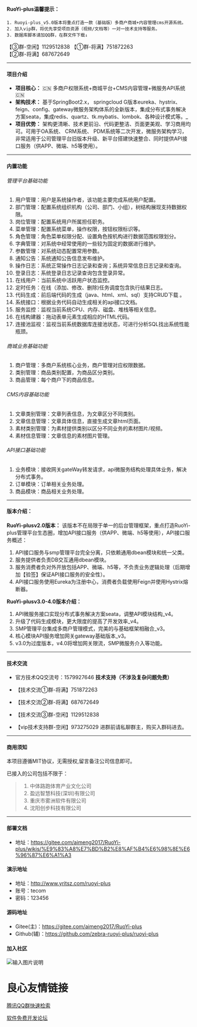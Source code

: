 #### RuoYi-plus温馨提示：

```
1. Ruoyi-plus_v5.0版本将重点打造一款（基础版）多商户商城+内容管理cms开源系统。
2. 加入vip群，将优先享受项目资源（视频/文档等）一对一技术支持等服务。
3. 数据库脚本请加QQ群，在群文件下载↓ 
```
【③群-空闲】1129512838   【①群-将满】751872263   
【②群-将满】687672649   

******************************************************************************************************************************

#### 项目介绍

-  **项目核心：**    :cn: 多商户权限系统+商城平台+CMS内容管理+微服务API系统 :cn: 
-  **架构技术：**   基于SpringBoot2.x， springcloud G版本eureka、hystrix、feign、config、gateway微服务架构体系的全新版本，集成分布式事务解决方案seata，集成redis、quartz、tk.mybatis、lombok、各种设计模式等。_ 
-  **项目优势：**   架构更清晰、技术更前沿、代码更整洁、页面更美观、学习商用均可。可用于OA系统、 CRM系统、 PDM系统等二次开发，微服务架构学习，非常适用于公司管理平台旧版本升级、新平台搭建快速整合、同时提供API接口服务（供APP、微端、h5等使用）。

******************************************************************************************************************************

#### 内置功能

###### 管理平台基础功能
1. 用户管理：用户是系统操作者，该功能主要完成系统用户配置。
2. 部门管理：配置系统组织机构（公司、部门、小组），树结构展现支持数据权限。
3. 岗位管理：配置系统用户所属担任职务。
4. 菜单管理：配置系统菜单，操作权限，按钮权限标识等。
5. 角色管理：角色菜单权限分配、设置角色按机构进行数据范围权限划分。
6. 字典管理：对系统中经常使用的一些较为固定的数据进行维护。
7. 参数管理：对系统动态配置常用参数。
8. 通知公告：系统通知公告信息发布维护。
9. 操作日志：系统正常操作日志记录和查询；系统异常信息日志记录和查询。
10. 登录日志：系统登录日志记录查询包含登录异常。
11. 在线用户：当前系统中活跃用户状态监控。
12. 定时任务：在线（添加、修改、删除)任务调度包含执行结果日志。
13. 代码生成：前后端代码的生成（java、html、xml、sql）支持CRUD下载 。
14. 系统接口：根据业务代码自动生成相关的api接口文档。
15. 服务监控：监视当前系统CPU、内存、磁盘、堆栈等相关信息。
16. 在线构建器：拖动表单元素生成相应的HTML代码。
17. 连接池监视：监视当前系统数据库连接池状态，可进行分析SQL找出系统性能瓶颈。

###### 商城业务基础功能
1. 商户管理：多商户系统核心业务，商户管理对应权限数据。
2. 类别管理：商品类别配置，为商品区分类别。
3. 商品管理：每个商户下的商品信息。

###### CMS内容基础功能
1. 文章类别管理：文章列表信息，为文章区分不同类别。
2. 文章信息管理：文章具体信息，直接生成文章html页面。
3. 素材类别管理：为素材提供类别以区分不同业务的素材图片/视频。
4. 素材信息管理：文章信息的素材图片管理。

###### API接口基础功能
1. 业务模块：接收网关gateWay转发请求，api微服务结构处理具体业务，解决分布式事务。
2. 订单模块：订单相关业务处理。
3. 商品模块：商品相关业务处理。


******************************************************************************************************************************

#### 版本介绍：
 **RuoYi-plusv2.0版本：** 该版本不在局限于单一的后台管理框架，重点打造RuoYi-plus管理平台生态圈，增加API接口服务（供APP、微端、h5等使用），API接口服务概述：
1. API接口服务与smp管理平台完全分离，只依赖通用dbean模块和统一父类。 
2. 服务提供者负责DB交互通用dbean模块。
3. 服务消费者负对外开放包括APP、微端、h5等，不负责业务逻辑处理（后期增加【验签】保证API接口服务的安全性）。
4. API接口服务使用Eureka为注册中心，消费者负载使用Feign并使用Hystrix熔断器。

**RuoYi-plusv3.0-4.0版本介绍：**

1. API微服务接口实现分布式事务解决方案seata，调整API模块结构_v4。
2. 升级了代码生成模块，更大限度的提高了开发效率_v4。
3. SMP管理平台集成多商户管理模式，完美的与基础框架相融合_v3。
4. 核心模块API服务增加网关gateway基础版本_v3。 
5. v3.0为过度版本，v4.0将增加网关限流，SMP微服务介入等功能。

******************************************************************************************************************************

#### 技术交流

- 官方技术QQ交流号：1579927646  **技术支持（不涉及复杂问题免费）** 

- 【技术交流①群-将满】751872263   

- 【技术交流②群-将满】687672649   

-  【技术交流③群-空闲】1129512838   

- 【vip技术支持群-空闲】973275029    进群前请私聊群主，购买入群码进去。

******************************************************************************************************************************

#### 商用须知
本项目遵循MIT协议，无需授权,留言备注公司信息即可。

已接入的公司包括不限于：
> 1. 中体路跑体育产业文化公司
> 2. 盈远智慧科技(深圳)有限公司
> 3. 重庆市雾洲软件有限公司
> 4. 沈阳创步科技有限公司

******************************************************************************************************************************
#### 部署文档
- 地址：https://gitee.com/aimeng2017/RuoYi-plus/wikis/%E9%83%A8%E7%BD%B2%E8%AF%B4%E6%98%8E%E6%96%87%E6%A1%A3

#### 演示地址
- 地址：http://www.yritsz.com/ruoyi-plus
- 账号：tecom 
- 密码：123456

#### 源码地址
- Gitee(主)：https://gitee.com/aimeng2017/RuoYi-plus
- Github(辅)：https://github.com/zebra-ruoyi-plus/ruoyi-plus

#### 加入社区
![输入图片说明](https://images.gitee.com/uploads/images/2020/0313/114313_3651665d_2038874.png "扫码_搜索联合传播样式-标准色版.png")

 # 良心友情链接

[腾讯QQ群快速检索](http://u.720life.cn/s/8cf73f7c)

[软件免费开发论坛](http://u.720life.cn/s/bbb01dc0)